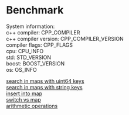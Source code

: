 Benchmark
=========

System information:<br/>
c++ compiler: CPP_COMPILER  
c++ compiler version: CPP_COMPILER_VERSION  
compiler flags: CPP_FLAGS  
cpu: CPU_INFO  
std: STD_VERSION  
boost: BOOST_VERSION  
os: OS_INFO  


[search in maps with uint64 keys](./map-find-int.html)<br/>
[search in maps with string keys](./map-find-string.html)<br/>
[insert into map](./map-insert.html)<br/>
[switch vs map](./switch.html)<br/>
[arithmetic operations](./arithmetic.html)
